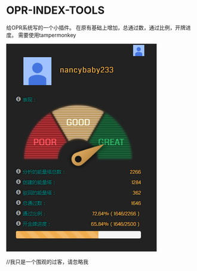 # OPR-INDEX-TOOLS

给OPR系统写的一个小插件。
在原有基础上增加，总通过数，通过比例，开牌进度。
需要使用tampermonkey

![示例图片](https://raw.githubusercontent.com/nancybaby002/OPR-INDEX-TOOLS/master/images/demo.png)

//我只是一个围观的过客，请忽略我

